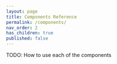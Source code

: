 ```yaml
---
layout: page
title: Components Reference
permalink: /components/
nav_order: 2
has_children: true
published: false
---
```


TODO: How to use each of the components
